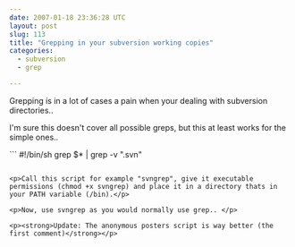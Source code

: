 ```yaml
---
date: 2007-01-18 23:36:28 UTC
layout: post
slug: 113
title: "Grepping in your subversion working copies"
categories:
  - subversion
  - grep

---
```

<p>Grepping is in a lot of cases a pain when your dealing with subversion directories..</p>

<p>I'm sure this doesn't cover all possible greps, but this at least works for the simple ones..</p>

<div>```
#!/bin/sh
grep $* | grep -v ".svn"

```</div>

<p>Call this script for example "svngrep", give it executable permissions (chmod +x svngrep) and place it in a directory thats in your PATH variable (/bin).</p>

<p>Now, use svngrep as you would normally use grep.. </p>

<p><strong>Update: The anonymous posters script is way better (the first comment)</strong></p>